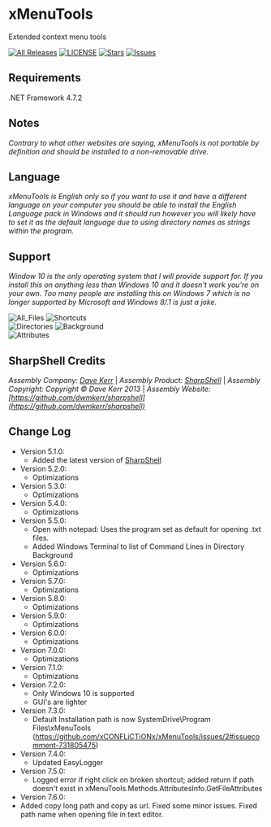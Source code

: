 # xMenuTools

Extended context menu tools  

[![All Releases](https://img.shields.io/github/downloads/xCONFLiCTiONx/xMenuTools/total)](https://github.com/xCONFLiCTiONx/xMenuTools/releases) [![LICENSE](https://img.shields.io/github/license/xCONFLiCTiONx/xMenuTools)](https://github.com/xCONFLiCTiONx/xMenuTools/blob/master/LICENSE) [![Stars](https://img.shields.io/github/stars/xCONFLiCTiONx/xMenuTools)](https://github.com/xCONFLiCTiONx/xMenuTools/stargazers) [![Issues](https://img.shields.io/github/issues/xCONFLiCTiONx/xMenuTools)](https://github.com/xCONFLiCTiONx/xMenuTools/issues)

## Requirements

.NET Framework 4.7.2

## Notes

*Contrary to what other websites are saying, xMenuTools is not portable by definition and should be installed to a non-removable drive.*

## Language

*xMenuTools is English only so if you want to use it and have a different language on your computer you should be able to install the English Language pack in Windows and it should run however you will likely have to set it as the default language due to using directory names as strings within the program.*

## Support

*Window 10 is the only operating system that I will provide support for. If you install this on anything less than Windows 10 and it doesn't work you're on your own. Too many people are installing this on Windows 7 which is no longer supported by Microsoft and Windows 8/.1 is just a joke.*

![All_Files](https://raw.githubusercontent.com/xCONFLiCTiONx/xMenuTools/master/Screenshots/All_Files.jpg) ![Shortcuts](https://raw.githubusercontent.com/xCONFLiCTiONx/xMenuTools/master/Screenshots/Shortcuts.jpg)  
![Directories](https://raw.githubusercontent.com/xCONFLiCTiONx/xMenuTools/master/Screenshots/Directories.jpg) ![Background](https://raw.githubusercontent.com/xCONFLiCTiONx/xMenuTools/master/Screenshots/Background.jpg)  
![Attributes](https://raw.githubusercontent.com/xCONFLiCTiONx/xMenuTools/master/Screenshots/Attributes.jpg)

## SharpShell Credits

*Assembly Company: [Dave Kerr](https://github.com/dwmkerr)* | *Assembly Product: [SharpShell](https://github.com/dwmkerr/sharpshell)* | *Assembly Copyright: Copyright © Dave Kerr 2013* | *Assembly Website: [https://github.com/dwmkerr/sharpshell](https://github.com/dwmkerr/sharpshell)*

## Change Log

* Version 5.1.0:
  * Added the latest version of [SharpShell](https://github.com/dwmkerr/sharpshell)
* Version 5.2.0:
  * Optimizations
* Version 5.3.0:
  * Optimizations
* Version 5.4.0:
  * Optimizations
* Version 5.5.0:
  * Open with notepad: Uses the program set as default for opening .txt files.
  * Added Windows Terminal to list of Command Lines in Directory Background
* Version 5.6.0:
  * Optimizations
* Version 5.7.0:
  * Optimizations
* Version 5.8.0:
  * Optimizations
* Version 5.9.0:
  * Optimizations
* Version 6.0.0:
  * Optimizations
* Version 7.0.0:
  * Optimizations
* Version 7.1.0:
  * Optimizations
* Version 7.2.0:
  * Only Windows 10 is supported
  * GUI's are lighter
* Version 7.3.0:
  * Default Installation path is now SystemDrive\Program Files\xMenuTools (https://github.com/xCONFLiCTiONx/xMenuTools/issues/2#issuecomment-731805475)
* Version 7.4.0:
  * Updated EasyLogger
* Version 7.5.0:
  * Logged error if right click on broken shortcut; added return if path doesn't exist in xMenuTools.Methods.AttributesInfo.GetFileAttributes
* Version 7.6.0:
 * Added copy long path and copy as url. Fixed some minor issues. Fixed path name when opening file in text editor.